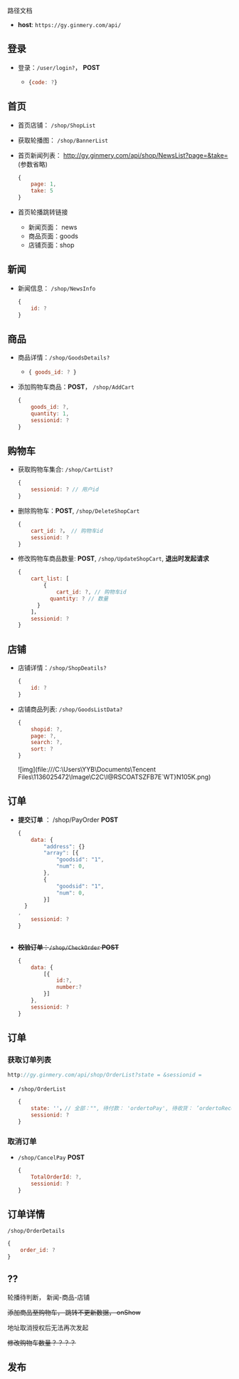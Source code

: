 路径文档

- **host**: `https://gy.ginmery.com/api/`

## 登录

- 登录：`/user/login?`， **POST**
  
  - ```javascript
    {code: ?}
    ```

## 首页

- 首页店铺： `/shop/ShopList`

- 获取轮播图： `/shop/BannerList`

- 首页新闻列表： http://gy.ginmery.com/api/shop/NewsList?page=&take= (参数省略)

  ```javascript
  {
      page: 1,
      take: 5
  }
  ```

- 首页轮播跳转链接
  - 新闻页面： news
  - 商品页面：goods
  - 店铺页面：shop

## 新闻

- 新闻信息： `/shop/NewsInfo`

  ```javascript
  {
      id: ?
  }
  ```

  

## 商品

- 商品详情：`/shop/GoodsDetails?` 
  
  - ```javascript
    { goods_id: ? }
    ```

- 添加购物车商品：**POST**， `/shop/AddCart`

  ```javascript
  {
      goods_id: ?,
      quantity: 1,
      sessionid: ?
  }
  ```

## 购物车

- 获取购物车集合: `/shop/CartList?`

  ```javascript
  {
      sessionid: ? // 用户id
  }
  ```

  

- 删除购物车：**POST**, `/shop/DeleteShopCart`

  ```javascript
  {
      cart_id: ?， // 购物车id
      sessionid: ?
  }
  ```

- 修改购物车商品数量: **POST**, `/shop/UpdateShopCart`, **退出时发起请求**

  ```javascript
  {
      cart_list: [
          {
              cart_id: ?, // 购物车id
      		quantity: ? // 数量
        }
      ]，
      sessionid: ?
  }
  ```
  
  

## 店铺

- 店铺详情：`/shop/ShopDeatils?`

  ```javascript
  {
      id: ?
  }
  ```

- 店铺商品列表: `/shop/GoodsListData?`

  ```javascript
  {
      shopid: ?,
      page: ?,
      search: ?,
      sort: ?
  }
  ```

  ![img](file:///C:\Users\YYB\Documents\Tencent Files\1136025472\Image\C2C\I@RSCOATSZFB7E`WT}N105K.png)

## 订单

- **提交订单** ： /shop/PayOrder **POST**

  ```javascript
  {
      data: {
          "address": {}
          "array": [{
              "goodsid": "1",
              "num": 0,
          },
          {
              "goodsid": "1",
              "num": 0,
          }]
  	}
  ,
      sessionid: ?
  }
      
  ```

- ~~**校验订单**：`/shop/CheckOrder`  **POST**~~

  ```javascript
  {
      data: {
          [{
              id:?,
              number:?
          }]
      },
      sessionid: ?
  }
  ```

  

## 订单

### 获取订单列表

```javascript
http://gy.ginmery.com/api/shop/OrderList?state = &sessionid =
```

- `/shop/OrderList`

  ```javascript
  {
      state: ''，// 全部："", 待付款： 'ordertoPay', 待收货： ’ordertoReceive'
      sessionid: ?
  }
  ```

### 取消订单

- `/shop/CancelPay` **POST**

  ```javascript
  {
      TotalOrderId: ?,
      sessionid: ?
  }
  ```

## 订单详情

`/shop/OrderDetails`

```javascript
{
    order_id: ?
}
```



## ??

轮播待判断， 新闻-商品-店铺

~~添加商品至购物车， 跳转不更新数据， onShow~~

地址取消授权后无法再次发起

~~修改购物车数量？？？？~~



## 发布